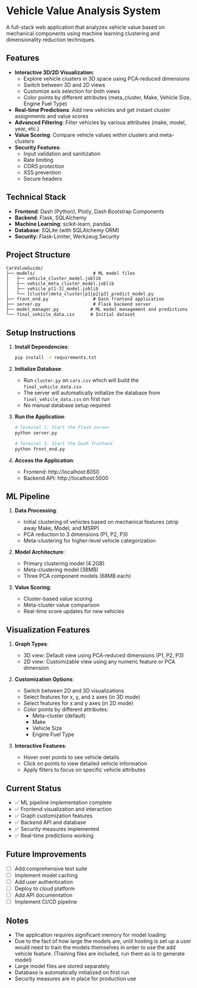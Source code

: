 # Vehicle Value Analysis System

A full-stack web application that analyzes vehicle value based on mechanical components using machine learning clustering and dimensionality reduction techniques.

## Features

- **Interactive 3D/2D Visualization**: 
  - Explore vehicle clusters in 3D space using PCA-reduced dimensions
  - Switch between 3D and 2D views
  - Customize axis selection for both views
  - Color points by different attributes (meta_cluster, Make, Vehicle Size, Engine Fuel Type)
- **Real-time Predictions**: Add new vehicles and get instant cluster assignments and value scores
- **Advanced Filtering**: Filter vehicles by various attributes (make, model, year, etc.)
- **Value Scoring**: Compare vehicle values within clusters and meta-clusters
- **Security Features**: 
  - Input validation and sanitization
  - Rate limiting
  - CORS protection
  - XSS prevention
  - Secure headers

## Technical Stack

- **Frontend**: Dash (Python), Plotly, Dash Bootstrap Components
- **Backend**: Flask, SQLAlchemy
- **Machine Learning**: scikit-learn, pandas
- **Database**: SQLite (with SQLAlchemy ORM)
- **Security**: Flask-Limiter, Werkzeug Security

## Project Structure

```
CarValueGuide/
├── models/                      # ML model files
│   ├── vehicle_cluster_model.joblib
│   ├── vehicle_meta_cluster_model.joblib
│   ├── vehicle_p[1-3]_model.joblib
│   └── [cluster|meta_cluster|p1|p2|p3]_predict_model.py
├── front_end.py                 # Dash frontend application
├── server.py                    # Flask backend server
├── model_manager.py            # ML model management and predictions
└── final_vehicle_data.csv      # Initial dataset
```

## Setup Instructions

1. **Install Dependencies**:
   ```bash
   pip install -r requirements.txt
   ```

2. **Initialize Database**:
   - Run `cluster.py` on `cars.csv` which will build the
   `final_vehicle_data.csv` 
   - The server will automatically initialize the database from `final_vehicle_data.csv` on first run
   - No manual database setup required

3. **Run the Application**:
   ```bash
   # Terminal 1: Start the Flask server
   python server.py

   # Terminal 2: Start the Dash frontend
   python front_end.py
   ```

4. **Access the Application**:
   - Frontend: http://localhost:8050
   - Backend API: http://localhost:5000

## ML Pipeline

1. **Data Processing**:
   - Initial clustering of vehicles based on mechanical features
   (strip away Make, Model, and MSRP)
   - PCA reduction to 3 dimensions (P1, P2, P3)
   - Meta-clustering for higher-level vehicle categorization

2. **Model Architecture**:
   - Primary clustering model (4.2GB)
   - Meta-clustering model (38MB)
   - Three PCA component models (68MB each)

3. **Value Scoring**:
   - Cluster-based value scoring
   - Meta-cluster value comparison
   - Real-time score updates for new vehicles

## Visualization Features

1. **Graph Types**:
   - 3D view: Default view using PCA-reduced dimensions (P1, P2, P3)
   - 2D view: Customizable view using any numeric feature or PCA dimension

2. **Customization Options**:
   - Switch between 2D and 3D visualizations
   - Select features for x, y, and z axes (in 3D mode)
   - Select features for x and y axes (in 2D mode)
   - Color points by different attributes:
     - Meta-cluster (default)
     - Make
     - Vehicle Size
     - Engine Fuel Type

3. **Interactive Features**:
   - Hover over points to see vehicle details
   - Click on points to view detailed vehicle information
   - Apply filters to focus on specific vehicle attributes

## Current Status

- ✅ ML pipeline implementation complete
- ✅ Frontend visualization and interaction
- ✅ Graph customization features
- ✅ Backend API and database
- ✅ Security measures implemented
- ✅ Real-time predictions working

## Future Improvements

- [ ] Add comprehensive test suite
- [ ] Implement model caching
- [ ] Add user authentication
- [ ] Deploy to cloud platform
- [ ] Add API documentation
- [ ] Implement CI/CD pipeline

## Notes

- The application requires significant memory for model loading
- Due to the fact of how large the models are, until hosting is set up a user would need to train the models themselves in order to use the add vehicle feature. (Training files are included, run them as is to generate model)
- Large model files are stored separately
- Database is automatically initialized on first run
- Security measures are in place for production use


